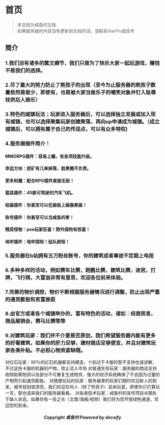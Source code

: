 # 首页
> 本文档为咸鱼村文档  
> 如果服务器的内容没有更新到文档的话，请联系XianYu或技术

## 简介
### 1.我们没有诸多的繁文缛节，我们只是为了快乐大家一起玩游戏，赚钱不是我们的选择。
### 2.尽了最大的努力防止了熊孩子的出现（至今为止服务器的熊孩子数量依然是极少，即使有，也是被大家当做乐子的嘲笑对象并钉入耻辱柱供后人娱乐）
### 3.特色的城镇玩法；玩家进入服务器后，可以选择独立发展或加入现有城镇，也可以选择聚集玩家创建聚落，再向op申请成为城镇。（成立城镇后，可以拥有属于自己的传送点，可以有众多特权)
### 4.服务器插件简介！
#### MMORPG插件：容易上瘾，有各项技能升级。
#### 幸运方块：挖矿有几率掉落，脸黑概不负责。
#### 更多附魔：配合RPG插件直接无敌！
#### 载具插件：45款可驾驶的汽车飞机。
#### 绘画插件：你甚至可以在画板上画像素画！
#### 称号插件：你甚至可以当咸鱼的爹！
#### 精英怪物：pve玩家狂喜！野外探险有惊喜！
#### 地牢插件：地牢探险！组队刷怪！
### 5.服务器在b站拥有五万粉丝账号，你的建筑或者事迹不定期上电视
### 6.多种多样的活动，例如赛车比赛，跑酷比赛，建筑比赛，迷宫，打牌，飞行棋，大富翁非常有意思，欢迎各位前来体验。
### 7.完善的物价调控，物价不断根据服务器情况进行调整，防止出现严重的通货膨胀和贫富差距
### 8.由官方或者各个城镇举办的，富有特色的活动，诸如：经商贸易，商品展销会，赛马比赛等等
### 9.对建筑玩家：我们并不介意是否原创，我们希望服务器内能有更多的好看建筑，如果你的肝力足够，建材商店足够便宜，并且对建筑玩家各类补贴。不必担心物资紧缺哦。
对红石玩家：90%的红石机器都支持建造，个别过于卡服的暂不支持也请谅解，不过这些卡服的机器的产物，禁止流入市场
对普通生存玩家：服务器的商店支持收购刚需物资以及部分不可重复生成物资，强大的经济系统确保了不会因为过量的产物而引起通货膨胀。
对随便玩玩的玩家：服务器里的玩家们随时欢迎新人的到来，城市规划很漂亮，我们欢迎任何人（除了熊孩子）前来玩耍，即使你只打算玩一天，那也请来我们的服务器看看。
对各类技术玩家：咸鱼村的宣传项目长期处于缺人状态，如果你有一技之长（文案/海报/视频）我们将为您开放绿色通道，欢迎您的到来。
##### <center> Copyright 咸鱼村 Powered by docsify
